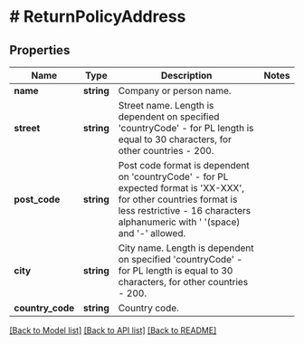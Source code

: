 # # ReturnPolicyAddress

## Properties

Name | Type | Description | Notes
------------ | ------------- | ------------- | -------------
**name** | **string** | Company or person name. |
**street** | **string** | Street name. Length is dependent on specified &#39;countryCode&#39; - for PL length is equal to 30 characters, for other countries - 200. |
**post_code** | **string** | Post code format is dependent on &#39;countryCode&#39; - for PL expected format is &#39;XX-XXX&#39;, for other countries format is less restrictive - 16 characters alphanumeric with &#39; &#39;(space) and &#39;-&#39; allowed. |
**city** | **string** | City name. Length is dependent on specified &#39;countryCode&#39; - for PL length is equal to 30 characters, for other countries - 200. |
**country_code** | **string** | Country code. |

[[Back to Model list]](../../README.md#models) [[Back to API list]](../../README.md#endpoints) [[Back to README]](../../README.md)
